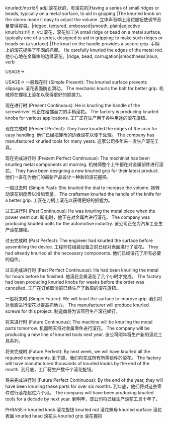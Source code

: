knurled:/nɜːrld/| adj.|滚花状的，有滚花的|Having a series of small ridges or beads, typically on a metal surface, to aid in gripping.|The knurled knob on the stereo made it easy to adjust the volume. 立体声音响上滚花旋钮使调节音量变得容易。|ridged, textured, embossed|smooth, plain|adjective
knurl:/nɜːrl/| n. vt.|滚花，滚花加工|A small ridge or bead on a metal surface, typically one of a series, designed to aid in gripping; to make such ridges or beads on (a surface).|The knurl on the handle provides a secure grip. 手柄上的滚花提供了牢固的抓握。  He carefully knurled the edges of the metal rod. 他小心地在金属棒的边缘滚花。|ridge, bead, corrugation|smoothness|noun, verb


USAGE->

USAGE->
一般现在时 (Simple Present):
The knurled surface prevents slippage. 滚花表面防止滑动。
The mechanic knurls the bolt for better grip. 机械师在螺栓上滚花以获得更好的抓握力。

现在进行时 (Present Continuous):
He is knurling the handle of the screwdriver. 他正在给螺丝刀的手柄滚花。
The factory is producing knurled knobs for various applications. 工厂正在生产用于各种用途的滚花旋钮。

现在完成时 (Present Perfect):
They have knurled the edges of the coin for easy handling. 他们已经把硬币的边缘滚花以便于处理。
The company has manufactured knurled tools for many years. 这家公司多年来一直生产滚花工具。


现在完成进行时 (Present Perfect Continuous):
The machinist has been knurling metal components all morning.  机械师整个上午都在对金属部件进行滚花。
They have been designing a new knurled grip for their latest product. 他们一直在为他们的最新产品设计一种新的滚花握把。


一般过去时 (Simple Past):
She knurled the dial to increase the volume. 她转动滚花刻度盘以增加音量。
The craftsman knurled the handle of the knife for a better grip. 工匠在刀柄上滚花以获得更好的抓握力。

过去进行时 (Past Continuous):
He was knurling the metal piece when the power went out.  断电时，他正在对金属片进行滚花。
The company was producing knurled bolts for the automotive industry.  该公司正在为汽车工业生产滚花螺栓。

过去完成时 (Past Perfect):
The engineer had knurled the surface before assembling the device. 工程师在组装设备之前已经对表面进行了滚花。
They had already knurled all the necessary components. 他们已经滚花了所有必要的组件。

过去完成进行时 (Past Perfect Continuous):
He had been knurling the metal for hours before he finished. 他滚花金属滚花了几个小时才完成。
The factory had been producing knurled knobs for weeks before the order was cancelled. 工厂在订单取消前已经生产了数周的滚花旋钮。

一般将来时 (Simple Future):
We will knurl the surface to improve grip. 我们将对表面进行滚花以提高抓地力。
The manufacturer will produce knurled screws for this project. 制造商将为该项目生产滚花螺钉。

将来进行时 (Future Continuous):
The machine will be knurling the metal parts tomorrow. 机器明天将对金属零件进行滚花。
The company will be producing a new line of knurled tools next year.  该公司明年将生产新的滚花工具系列。


将来完成时 (Future Perfect):
By next week, we will have knurled all the required components. 到下周，我们将完成所有所需组件的滚花。
The factory will have manufactured thousands of knurled knobs by the end of the month. 到月底，工厂将生产数千个滚花旋钮。


将来完成进行时 (Future Perfect Continuous):
By the end of the year, they will have been knurling these parts for over six months. 到年底，他们将对这些零件进行滚花超过六个月。
The company will have been producing knurled tools for a decade by next year. 到明年，该公司将已经生产滚花工具十年了。


PHRASE->
knurled knob 滚花旋钮
knurled nut 滚花螺母
knurled surface 滚花表面
knurled head  滚花头
knurled grip 滚花握把
